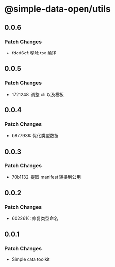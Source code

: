 # @simple-data-open/utils

## 0.0.6

### Patch Changes

- fdcd6cf: 移除 tsc 编译

## 0.0.5

### Patch Changes

- 1721248: 调整 cli 以及模板

## 0.0.4

### Patch Changes

- b877936: 优化类型数据

## 0.0.3

### Patch Changes

- 70b1132: 提取 manifest 转换到公用

## 0.0.2

### Patch Changes

- 6022616: 修复类型命名

## 0.0.1

### Patch Changes

- Simple data toolkit
